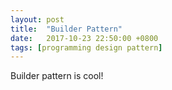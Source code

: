 ```yaml
---
layout: post
title:  "Builder Pattern"
date:   2017-10-23 22:50:00 +0800
tags: [programming design pattern]
---
```

Builder pattern is cool!